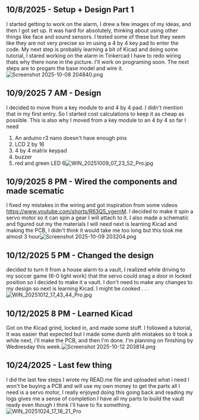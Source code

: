 <!--
  ===================    !!READ THIS NOTICE!!   ====================
  DO NOT edit this file manually. Your changes WILL BE OVERWRITTEN!
  This journal is auto generated and updated by Hack Club Blueprint.
  To edit this file, please edit your journal entries on Blueprint.
  ==================================================================
-->

## 10/8/2025 - Setup + Design Part 1  

I started getting to work on the alarm,  I drew a few images of my ideas, and then I got set up. It was hard for absolutely, thinking about using other things like face and sound sensors. I tested some of these but they seem like they are not very precise so im using a 4 by 4 key pad to enter the code. My next step is probably learning a bit of Kicad and doing some tutorial, I stared working on the alarm in Tinkercad I have to redo wiring thats why there none in the picture. I'll work on programing soon. The next steps are to progam the base model and wire it. ![Screenshot 2025-10-08 204840.png](https://blueprint.hackclub.com/user-attachments/blobs/proxy/eyJfcmFpbHMiOnsiZGF0YSI6MTE2MywicHVyIjoiYmxvYl9pZCJ9fQ==--f477a9483c7e10370e151fc7c48d21297a2d6917/Screenshot%202025-10-08%20204840.png)
  

## 10/9/2025 7 AM - Design  

I decided to move from a key module to and 4 by 4 pad. I didn't mention that in my first entry. So I started cost calculations to keep it as cheap as possible. This is also why I moved from a key module to an 4 by 4 so far I need

1. An arduino r3 nano doesn't have enough pins
2. LCD 2 by 16
3. 4 by 4 matrix keypad
4. buzzer
5. red and green LED
6![WIN_20251009_07_23_52_Pro.jpg](https://blueprint.hackclub.com/user-attachments/blobs/proxy/eyJfcmFpbHMiOnsiZGF0YSI6MTIyNiwicHVyIjoiYmxvYl9pZCJ9fQ==--c9d7dbe979c0ba4f83aab64c3f5512f8127742da/WIN_20251009_07_23_52_Pro.jpg)
  

## 10/9/2025 8 PM - Wired the components and made scematic  

I fixed my mistakes in the wiring and got inspiration from some videos https://www.youtube.com/shorts/R63Q5_ygemM. I decided to make it spin a servo motor so it can spin a gear I will attach to it. I also made a schematic and figured out my the materials I will need next is learning Kicad and making the PCB, I didn't think it would take me too long but this took me almost 3 hour![Screenshot 2025-10-09 203204.png](https://blueprint.hackclub.com/user-attachments/blobs/proxy/eyJfcmFpbHMiOnsiZGF0YSI6MTM0MSwicHVyIjoiYmxvYl9pZCJ9fQ==--f88cf1ca01244144440af769e118019da52c4831/Screenshot%202025-10-09%20203204.png)
  

## 10/12/2025 5 PM - Changed the design  

decided to turn it from a house alarm to a vault, I realized while driving to my soccer game (6-0 light work) that the servo could snag a door in locked position so I decided to make it a vault. I don't need to make any changes to my design so next is learning Kicad. I might be cooked . . . ![WIN_20251012_17_43_44_Pro.jpg](https://blueprint.hackclub.com/user-attachments/blobs/proxy/eyJfcmFpbHMiOnsiZGF0YSI6MTkxMywicHVyIjoiYmxvYl9pZCJ9fQ==--c60274ab1b682366e2f2b2d455c1dba4ccbced22/WIN_20251012_17_43_44_Pro.jpg)
  

## 10/12/2025 8 PM - Learned Kicad  

Got on the Kicad grind, locked in, and made some stuff. I followed a tutorial, It was easier that expected but I made some dumb ahh mistakes so it took a while next, i'll make the PCB, and then I'm done. I'm planning on finishing by Wednesday this week.![Screenshot 2025-10-12 203814.png](https://blueprint.hackclub.com/user-attachments/blobs/proxy/eyJfcmFpbHMiOnsiZGF0YSI6MTk0MCwicHVyIjoiYmxvYl9pZCJ9fQ==--6ade544b8ff8d0746fa9e1337712897c128f43fc/Screenshot%202025-10-12%20203814.png)
  

## 10/24/2025 - Last few thing  

I did the last few steps I wrote my READ.me file and uploaded what i need I won't be buying a PCB and will use my own money to get the parts all I need is a servo motor, I really enjoyed doing this going back and reading my logs gives me a sense of completion I have all my parts to build the vault ready even though I think i'll have to fix something.![WIN_20251024_17_18_21_Pro](https://blueprint.hackclub.com/user-attachments/blobs/proxy/eyJfcmFpbHMiOnsiZGF0YSI6NTMzMSwicHVyIjoiYmxvYl9pZCJ9fQ==--5d55ce9bf95aa0e31369365c4f34a0ce2a7478c4/WIN_20251024_17_18_21_Pro.jpg)
  

